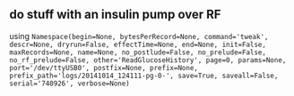 ## do stuff with an insulin pump over RF
using ` Namespace(begin=None, bytesPerRecord=None, command='tweak', descr=None, dryrun=False, effectTime=None, end=None, init=False, maxRecords=None, name=None, no_postlude=False, no_prelude=False, no_rf_prelude=False, other='ReadGlucoseHistory', page=0, params=None, port='/dev/ttyUSB0', postfix=None, prefix=None, prefix_path='logs/20141014_124111-pg-0-', save=True, saveall=False, serial='740926', verbose=None) `
```

